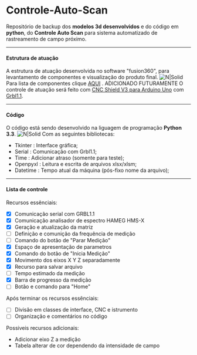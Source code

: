 # Controle-Auto-Scan
Repositório de backup dos **modelos 3d desenvolvidos** e do código em **python**, do **Controle Auto Scan** para sistema automatizado de rastreamento de campo próximo.
****
#### Estrutura de atuação
A estrutura de atuação desenvolvida no software "fusion360", para levantamento de componentes e visualização do produto final.
![N|Solid](https://i.imgur.com/UW5lxAu.png)
Para lista de componentes clique [AQUI]() . ADICIONADO FUTURAMENTE
O controle de atuação será feito com [CNC Shield V3 para Arduino Uno](https://www.filipeflop.com/produto/cnc-shield-v3-para-arduino-impressora-3d/) com [Grbl1.1](https://github.com/grbl/grbl).
****
#### Código
O código está sendo desenvolvido na liguagem de programação **Python 3.3**.
![N|Solid](https://i.imgur.com/2wD2xXk.png)
Com as seguintes bibliotecas:
- Tkinter : Interface gráfica;
- Serial : Comunicação com Grbl1.1;
- Time : Adicionar atraso (somente para teste);
- Openpyxl : Leitura e escrita de arquivos xlsx/xlsm;
- Datetime : Tempo atual da máquina (pós-fixo nome da arquivo);
****
#### Lista de controle 
Recursos essênciais:
- [x] Comunicação serial com GRBL1.1
- [x] Comunicação analisador de espectro HAMEG HMS-X
- [x] Geração e atualização da matriz
- [ ] Definição e comunição da frequência de medição
- [ ] Comando do botão de "Parar Medição"
- [x] Espaço de apresentação de parametros
- [x] Comando do botão de "Inicia Medição"
- [x] Movimento dos eixos X Y Z separadamente
- [x] Recurso para salvar arquivo
- [ ] Tempo estimado da medição
- [x] Barra de progresso da medição
- [ ] Botão e comando para "Home"

Após terminar os recursos essênciais:
- [ ] Divisão em classes de interface, CNC e istrumento
- [ ] Organização e comentários no código

Possiveis recursos adicionais:
- Adicionar eixo Z a medição
- Tabela alterar de cor dependendo da intensidade de campo
